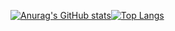 [![Anurag's GitHub stats](https://github-readme-stats.vercel.app/api?username=koo9511&show_icons=true&theme=dracula)](https://github.com/anuraghazra/github-readme-stats)[![Top Langs](https://github-readme-stats.vercel.app/api/top-langs/?username=koo9511&langs_count=10&layout=compact&theme=dracula)](https://github.com/metleeha)
